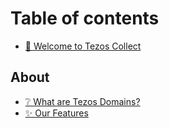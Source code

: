 # Table of contents

* [👋 Welcome to Tezos Collect](README.md)

## About

* [❔ What are Tezos Domains?](about/what-are-tezos-domains.md)
* [✨ Our Features](about/our-features.md)
